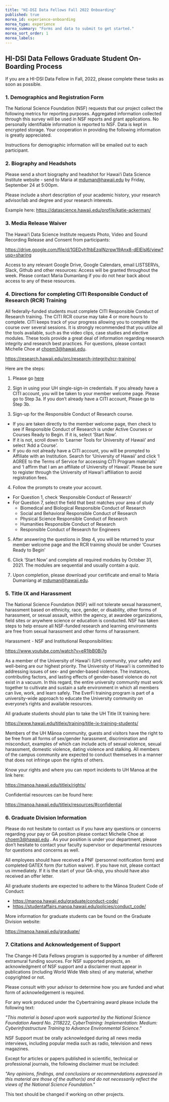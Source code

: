 ```yaml
---
title: "HI-DSI Data Fellows Fall 2022 Onboarding"
published: true
morea_id: experience-onboarding
morea_type: experience
morea_summary: "Forms and data to submit to get started."
morea_sort_order: 1
morea_labels:
---
```


## HI-DSI Data Fellows Graduate Student On-Boarding Process

If you are a HI-DSI Data Fellow in Fall, 2022, please complete these tasks as soon as possible.

### 1. Demographics and Registration Form

The National Science Foundation (NSF) requests that our project collect the following metrics for reporting purposes. Aggregated information collected through this survey will be used in NSF reports and grant applications. No personally identifiable information is reported to NSF. Data is kept in encrypted storage. Your cooperation in providing the following information is greatly appreciated.

Instructions for demographic information will be emailed out to each participant.

### 2. Biography and Headshots

Please send a short biography and headshot for Hawai‘i Data Science Institute website - send to Maria at mduman@hawaii.edu by Friday, September 24 at 5:00pm.

Please include a short description of your academic history, your research advisor/lab and degree and your research interests.

Example here: <https://datascience.hawaii.edu/profile/katie-ackerman/>

### 3. Media Release Waiver

The Hawai‘i Data Science Institute requests Photo, Video and Sound Recording Release and Consent from participants:

<https://drive.google.com/file/d/1GEDvh1hbEzqINzrpw19Anx8-dElElsl6/view?usp=sharing>

Access to any relevant Google Drive, Google Calendars, email LISTSERVs, Slack, Github and other resources: Access will be granted throughout the week. Please contact Maria Dumanlang if you do not hear back about access to any of these resources.

### 4. Directions for completing CITI Responsible Conduct of Research (RCR) Training

All federally-funded students must complete CITI Responsible Conduct of Research training. The CITI RCR course may take 4 or more hours to complete. CITI keeps track of your progress allowing you to complete the course over several sessions. It is strongly recommended that you utilize all the tools available, such as the video clips, case studies and elective modules. These tools provide a great deal of information regarding research integrity and research best practices. For questions, please contact Michelle Choe at choem3@hawaii.edu.

<https://research.hawaii.edu/orc/research-integrity/rcr-training/>

Here are the steps:

1. Please go [here](https://www.citiprogram.org/Shibboleth.sso/Login?target=https%3A%2F%2Fwww.citiprogram.org%2FSecure%2FWelcome.cfm%3finst%3d1688&entityID=https%3A%2F%2Fidp.hawaii.edu%2Fidp%2Fshibboleth)

2. Sign in using your UH single-sign-in credentials. If you already have a CITI account, you will be taken to your member welcome page. Please go to Step 3a. If you don’t already have a CITI account, Please go to Step 3b.

3. Sign-up for the Responsible Conduct of Research course.
  * If you are taken directly to the member welcome page, then check to see if Responsible Conduct of Research is under Active Courses or Courses Ready to Begin. If it is, select ‘Start Now’.
  * If it is not, scroll down to ‘Learner Tools for University of Hawaii’ and select ‘Add a Course’.
  * If you do not already have a CITI account, you will be prompted to Affiliate with an Institution. Search for ‘University of Hawaii’ and click ‘I AGREE to the Terms of Service for accessing CITI Program materials’ and ‘I affirm that I am an affiliate of University of Hawaii’. Please be sure to register through the University of Hawai‘i affiliation to avoid registration fees.

4. Follow the prompts to create your account.
  * For Question 1, check ‘Responsible Conduct of Research’
  * For Question 7, select the field that best matches your area of study
    * Biomedical and Biological Responsible Conduct of Research
    * Social and Behavioral Responsible Conduct of Research
    * Physical Science Responsible Conduct of Research
    * Humanities Responsible Conduct of Research
    * Responsible Conduct of Research for Engineers

5. After answering the questions in Step 4, you will be returned to your member welcome page and the RCR training should be under ‘Courses Ready to Begin’

6. Click ‘Start Now’ and complete all required modules by October 31, 2021. The modules are sequential and usually contain a quiz.

7. Upon completion, please download your certificate and email to Maria Dumanlang at mduman@hawaii.edu.

### 5. Title IX and Harassment

The National Science Foundation (NSF) will not tolerate sexual harassment, harassment based on ethnicity, race, gender, or disability, other forms of harassment, or sexual assault, within the agency, at awardee organizations, field sites or anywhere science or education is conducted. NSF has taken steps to help ensure all NSF-funded research and learning environments are free from sexual harassment and other forms of harassment.

Harassment - NSF and Institutional Responsibilities:

<https://www.youtube.com/watch?v=eR1lbB0Bi7g>

As a member of the University of Hawaiʻi (UH) community, your safety and well-being are our highest priority. The University of Hawaiʻi is committed to addressing issues of sex- and gender-based violence. The instances, contributing factors, and lasting effects of gender-based violence do not exist in a vacuum. In this regard, the entire university community must work together to cultivate and sustain a safe environment in which all members can live, work, and learn safely. The EverFi training program is part of a university-wide approach to educate the University community on everyone’s rights and available resources.

All graduate students should plan to take the UH Title IX training here: 

<https://www.hawaii.edu/titleix/training/title-ix-training-students/>

Members of the UH Mānoa community, guests and visitors have the right to be free from all forms of sex/gender harassment, discrimination and misconduct, examples of which can include acts of sexual violence, sexual harassment, domestic violence, dating violence and stalking. All members of the campus community are expected to conduct themselves in a manner that does not infringe upon the rights of others.

Know your rights and where you can report incidents to UH Manoa at the link here: 

<https://manoa.hawaii.edu/titleix/rights/>

Confidential resources can be found here: 

<https://manoa.hawaii.edu/titleix/resources/#confidential>

### 6. Graduate Division Information

Please do not hesitate to contact us if you have any questions or concerns regarding your pay or GA position please contact Michelle Choe at choem3@hawaii.edu . As your position is under your department, please don’t hesitate to contact your faculty supervisor or departmental resources for questions and concerns as well.

All employees should have received a PNF (personnel notification form) and completed GATEX form (for tuition waiver). If you  have not, please contact us immediately. If it is the start of your GA-ship, you should have also received an offer letter.

All graduate students are expected to adhere to the Mānoa Student Code of Conduct: 

* <https://manoa.hawaii.edu/graduate/conduct-code/>
* <https://studentaffairs.manoa.hawaii.edu/policies/conduct_code/>

More information for graduate students can be found on the Graduate Division website: 

<https://manoa.hawaii.edu/graduate/>

### 7. Citations and Acknowledgement of Support

The Change-HI Data Fellows program is supported by a number of different extramural funding sources. For NSF supported projects, an acknowledgment of NSF support and a disclaimer must appear in publications (including World Wide Web sites) of any material, whether copyrighted or not.

Please consult with your advisor to determine how you are funded and what form of acknowledgement is required.

For any work produced under the Cybertraining award please include the following text:

*"This material is based upon work supported by the National Science Foundation Award No. 2118222, CyberTraining: Implementation: Medium: Cyberinfrastructure Training to Advance Environmental Science."*

NSF Support must be orally acknowledged during all news media interviews, including popular media such as radio, television and news magazines.

Except for articles or papers published in scientific, technical or professional journals, the following disclaimer must be included:

*"Any opinions, findings, and conclusions or recommendations expressed in this material are those of the author(s) and do not necessarily reflect the views of the National Science Foundation."*

This text should be changed if working on other projects. 
